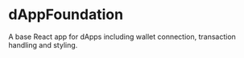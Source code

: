 # dAppFoundation
A base React app for dApps including wallet connection, transaction handling and styling.
